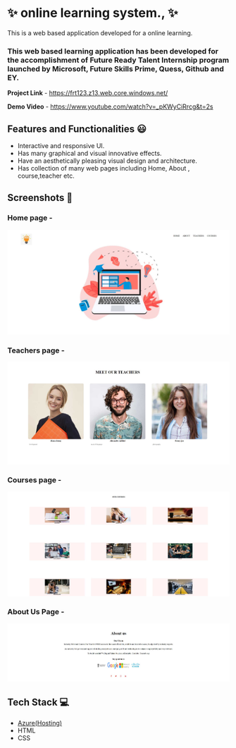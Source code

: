 # ✨ online learning system.,   ✨

This is a web based application developed for a online learning.

### This web based learning application has been developed for the accomplishment of Future Ready Talent Internship program launched by Microsoft, Future Skills Prime, Quess, Github and EY.


**Project Link** - https://frt123.z13.web.core.windows.net/


**Demo Video** -  https://www.youtube.com/watch?v=_pKWyCiRrcg&t=2s

## Features and Functionalities 😃

- Interactive and responsive UI.
- Has many graphical and visual innovative effects.
- Have an aesthetically pleasing visual design and architecture.
- Has collection of many web pages including Home, About , course,teacher etc.

## Screenshots 📸
### Home page -   
![](frt1.JPG)
### Teachers page -
![](frt3.JPG)
### Courses page -
![](frt4.JPG)
### About Us Page -
![](frt2.JPG)

## Tech Stack 💻

- [Azure(Hosting)](https://azure.microsoft.com/en-in/features/azure-portal/)
- HTML
- CSS


